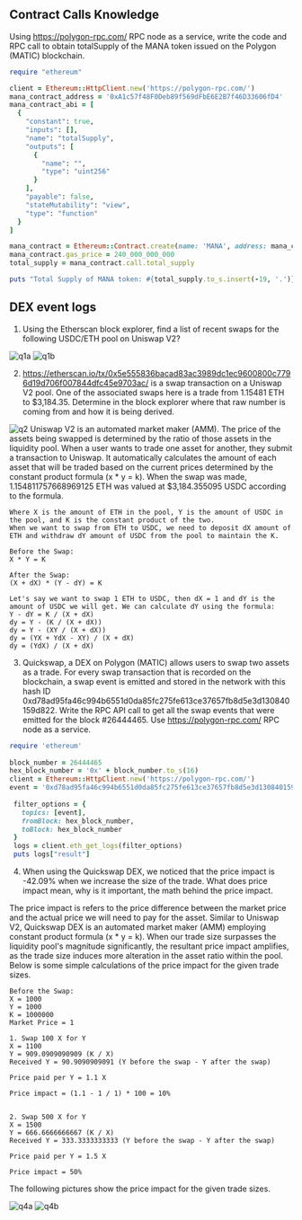 ## Contract Calls Knowledge
Using https://polygon-rpc.com/ RPC node as a service, write the code and RPC call to obtain totalSupply of the MANA token issued on the Polygon (MATIC) blockchain.
```ruby
require "ethereum"

client = Ethereum::HttpClient.new('https://polygon-rpc.com/')
mana_contract_address = '0xA1c57f48F0Deb89f569dFbE6E2B7f46D33606fD4'
mana_contract_abi = [
  {
    "constant": true,
    "inputs": [],
    "name": "totalSupply",
    "outputs": [
      {
        "name": "",
        "type": "uint256"
      }
    ],
    "payable": false,
    "stateMutability": "view",
    "type": "function"
  }
]

mana_contract = Ethereum::Contract.create(name: 'MANA', address: mana_contract_address, abi: mana_contract_abi, client: client)
mana_contract.gas_price = 240_000_000_000
total_supply = mana_contract.call.total_supply

puts "Total Supply of MANA token: #{total_supply.to_s.insert(-19, '.')}"
```

## DEX event logs

1. Using the Etherscan block explorer, find a list of recent swaps for the following USDC/ETH pool on Uniswap V2?

![q1a](q1a.png)
![q1b](q1b.png)

2. https://etherscan.io/tx/0x5e555836bacad83ac3989dc1ec9600800c7796d19d706f007844dfc45e9703ac/ is a swap transaction on a Uniswap V2 pool. One of the associated swaps here is a trade from 1.15481 ETH to $3,184.35. Determine in the block explorer where that raw number is coming from and how it is being derived.

![q2](q2.png) 
Uniswap V2 is an automated market maker (AMM). 
The price of the assets being swapped is determined by the ratio of those assets in the liquidity pool.
When a user wants to trade one asset for another, they submit a transaction to Uniswap.
It automatically calculates the amount of each asset that will be traded based on the current prices determined by the constant product formula (x * y = k).
When the swap was made, 1.154811757668969125 ETH was valued at $3,184.355095 USDC according to the formula.
```
Where X is the amount of ETH in the pool, Y is the amount of USDC in the pool, and K is the constant product of the two.
When we want to swap from ETH to USDC, we need to deposit dX amount of ETH and withdraw dY amount of USDC from the pool to maintain the K.

Before the Swap:
X * Y = K

After the Swap:
(X + dX) * (Y - dY) = K

Let's say we want to swap 1 ETH to USDC, then dX = 1 and dY is the amount of USDC we will get. We can calculate dY using the formula:
Y - dY = K / (X + dX)
dy = Y - (K / (X + dX))
dy = Y - (XY / (X + dX))
dy = (YX + YdX - XY) / (X + dX)
dy = (YdX) / (X + dX)
```

3. Quickswap, a DEX on Polygon (MATIC) allows users to swap two assets as a trade. For every swap transaction that is recorded on the blockchain, a swap event is emitted and stored in the network with this hash ID 0xd78ad95fa46c994b6551d0da85fc275fe613ce37657fb8d5e3d130840159d822. Write the RPC API call to get all the swap events that were emitted for the block #26444465. Use https://polygon-rpc.com/ RPC node as a service.
```ruby
require 'ethereum'
 
block_number = 26444465
hex_block_number = '0x' + block_number.to_s(16)
client = Ethereum::HttpClient.new('https://polygon-rpc.com/')
event = '0xd78ad95fa46c994b6551d0da85fc275fe613ce37657fb8d5e3d130840159d822'
 
 filter_options = {
   topics: [event],
   fromBlock: hex_block_number,
   toBlock: hex_block_number
 }
 logs = client.eth_get_logs(filter_options)
 puts logs["result"]
 ```
   
4. When using the Quickswap DEX, we noticed that the price impact is -42.09% when we increase the size of the trade. What does price impact mean, why is it important, the math behind the price impact.

The price impact is refers to the price difference between the market price and the actual price we will need to pay for the asset.
Similar to Uniswap V2, Quickswap DEX is an automated market maker (AMM) employing constant product formula (x * y = k).
When our trade size surpasses the liquidity pool's magnitude significantly, the resultant price impact amplifies, as the trade size induces more alteration in the asset ratio within the pool.
Below is some simple calculations of the price impact for the given trade sizes.
```
Before the Swap:
X = 1000
Y = 1000
K = 1000000
Market Price = 1

1. Swap 100 X for Y
X = 1100
Y = 909.0909090909 (K / X)
Received Y = 90.9090909091 (Y before the swap - Y after the swap)

Price paid per Y = 1.1 X

Price impact = (1.1 - 1 / 1) * 100 = 10%

                
2. Swap 500 X for Y
X = 1500
Y = 666.6666666667 (K / X)
Received Y = 333.3333333333 (Y before the swap - Y after the swap)

Price paid per Y = 1.5 X

Price impact = 50%
```
The following pictures show the price impact for the given trade sizes.

![q4a](q4a.png)
![q4b](q4b.png)